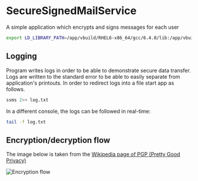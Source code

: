 # SecureSignedMailService
A simple application which encrypts and signs messages for each user

```bash
export LD_LIBRARY_PATH=/app/vbuild/RHEL6-x86_64/gcc/6.4.0/lib:/app/vbuild/RHEL6-x86_64/gcc/6.4.0/lib64
```

## Logging

Program writes logs in order to be able to demonstrate secure data transfer.
Logs are written to the standard error to be able to easily separate from
application's printouts. In order to redirect logs into a file start app as
follows.

```bash
ssms 2>> log.txt
```

In a different console, the logs can be followed in real-time:

```bash
tail -f log.txt
```


## Encryption/decryption flow

The image below is taken from the [Wikipedia page of PGP (Pretty Good Privacy)](https://en.wikipedia.org/wiki/Pretty_Good_Privacy)

![Encryption flow](https://upload.wikimedia.org/wikipedia/commons/4/4d/PGP_diagram.svg)

